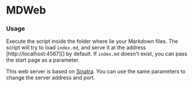 # MDWeb

### Usage

Execute the script inside the folder where lie your Markdown files. The script
will try to load `index.md`, and serve it at the address
[http://localhost:4567][] by default. If `index.md` doesn't exist, you can pass
the start page as a parameter.

This web server is based on [Sinatra](http://www.sinatrarb.com/). You can use
the same parameters to change the server address and port.
